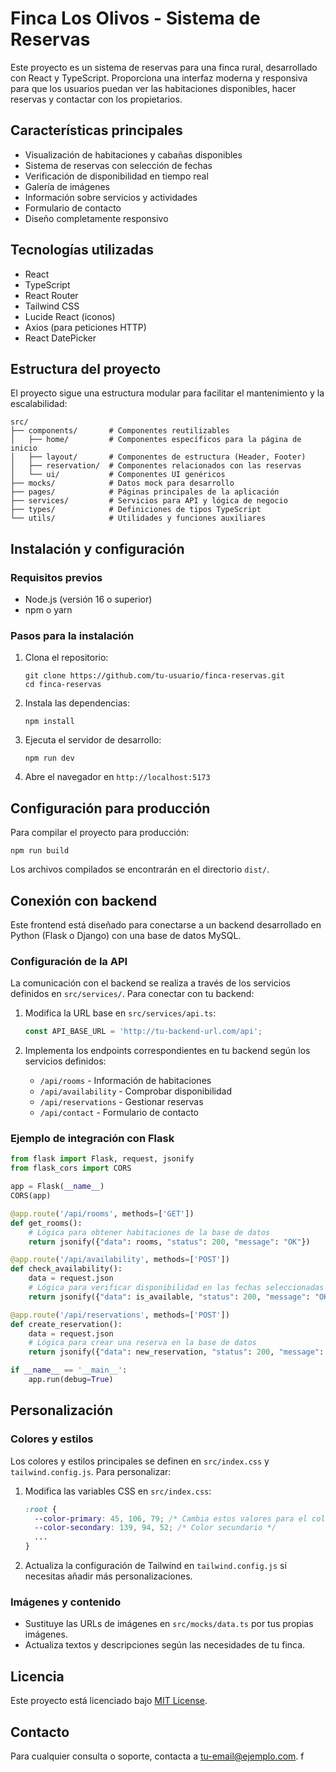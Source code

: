 # Finca Los Olivos - Sistema de Reservas

Este proyecto es un sistema de reservas para una finca rural, desarrollado con React y TypeScript. Proporciona una interfaz moderna y responsiva para que los usuarios puedan ver las habitaciones disponibles, hacer reservas y contactar con los propietarios.

## Características principales

- Visualización de habitaciones y cabañas disponibles
- Sistema de reservas con selección de fechas
- Verificación de disponibilidad en tiempo real
- Galería de imágenes
- Información sobre servicios y actividades
- Formulario de contacto
- Diseño completamente responsivo

## Tecnologías utilizadas

- React
- TypeScript
- React Router
- Tailwind CSS
- Lucide React (iconos)
- Axios (para peticiones HTTP)
- React DatePicker

## Estructura del proyecto

El proyecto sigue una estructura modular para facilitar el mantenimiento y la escalabilidad:

```
src/
├── components/       # Componentes reutilizables
│   ├── home/         # Componentes específicos para la página de inicio
│   ├── layout/       # Componentes de estructura (Header, Footer)
│   ├── reservation/  # Componentes relacionados con las reservas
│   └── ui/           # Componentes UI genéricos
├── mocks/            # Datos mock para desarrollo
├── pages/            # Páginas principales de la aplicación
├── services/         # Servicios para API y lógica de negocio
├── types/            # Definiciones de tipos TypeScript
└── utils/            # Utilidades y funciones auxiliares
```

## Instalación y configuración

### Requisitos previos

- Node.js (versión 16 o superior)
- npm o yarn

### Pasos para la instalación

1. Clona el repositorio:
   ```
   git clone https://github.com/tu-usuario/finca-reservas.git
   cd finca-reservas
   ```

2. Instala las dependencias:
   ```
   npm install
   ```

3. Ejecuta el servidor de desarrollo:
   ```
   npm run dev
   ```

4. Abre el navegador en `http://localhost:5173`

## Configuración para producción

Para compilar el proyecto para producción:

```
npm run build
```

Los archivos compilados se encontrarán en el directorio `dist/`.

## Conexión con backend

Este frontend está diseñado para conectarse a un backend desarrollado en Python (Flask o Django) con una base de datos MySQL. 

### Configuración de la API

La comunicación con el backend se realiza a través de los servicios definidos en `src/services/`. Para conectar con tu backend:

1. Modifica la URL base en `src/services/api.ts`:
   ```typescript
   const API_BASE_URL = 'http://tu-backend-url.com/api';
   ```

2. Implementa los endpoints correspondientes en tu backend según los servicios definidos:
   - `/api/rooms` - Información de habitaciones
   - `/api/availability` - Comprobar disponibilidad
   - `/api/reservations` - Gestionar reservas
   - `/api/contact` - Formulario de contacto

### Ejemplo de integración con Flask

```python
from flask import Flask, request, jsonify
from flask_cors import CORS

app = Flask(__name__)
CORS(app)

@app.route('/api/rooms', methods=['GET'])
def get_rooms():
    # Lógica para obtener habitaciones de la base de datos
    return jsonify({"data": rooms, "status": 200, "message": "OK"})

@app.route('/api/availability', methods=['POST'])
def check_availability():
    data = request.json
    # Lógica para verificar disponibilidad en las fechas seleccionadas
    return jsonify({"data": is_available, "status": 200, "message": "OK"})

@app.route('/api/reservations', methods=['POST'])
def create_reservation():
    data = request.json
    # Lógica para crear una reserva en la base de datos
    return jsonify({"data": new_reservation, "status": 200, "message": "Reserva creada exitosamente"})

if __name__ == '__main__':
    app.run(debug=True)
```

## Personalización

### Colores y estilos

Los colores y estilos principales se definen en `src/index.css` y `tailwind.config.js`. Para personalizar:

1. Modifica las variables CSS en `src/index.css`:
   ```css
   :root {
     --color-primary: 45, 106, 79; /* Cambia estos valores para el color primario */
     --color-secondary: 139, 94, 52; /* Color secundario */
     ...
   }
   ```

2. Actualiza la configuración de Tailwind en `tailwind.config.js` si necesitas añadir más personalizaciones.

### Imágenes y contenido

- Sustituye las URLs de imágenes en `src/mocks/data.ts` por tus propias imágenes.
- Actualiza textos y descripciones según las necesidades de tu finca.

## Licencia

Este proyecto está licenciado bajo [MIT License](LICENSE).

## Contacto

Para cualquier consulta o soporte, contacta a [tu-email@ejemplo.com](mailto:tu-email@ejemplo.com). f